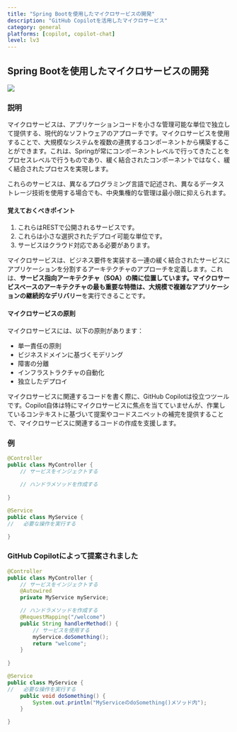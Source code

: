 ```yaml
---
title: "Spring Bootを使用したマイクロサービスの開発"
description: "GitHub Copilotを活用したマイクロサービス"
category: general
platforms: [copilot, copilot-chat]
level: lv3
---
```

 
## Spring Bootを使用したマイクロサービスの開発
[<img src="https://img.shields.io/badge/Lv3-Mature_Best_Practice-brightgreen">](https://github.com/orgs/AI-Native-Development/projects/1/)
 
### 説明
マイクロサービスは、アプリケーションコードを小さな管理可能な単位で独立して提供する、現代的なソフトウェアのアプローチです。マイクロサービスを使用することで、大規模なシステムを複数の連携するコンポーネントから構築することができます。これは、Springが常にコンポーネントレベルで行ってきたことをプロセスレベルで行うものであり、緩く結合されたコンポーネントではなく、緩く結合されたプロセスを実現します。

これらのサービスは、異なるプログラミング言語で記述され、異なるデータストレージ技術を使用する場合でも、中央集権的な管理は最小限に抑えられます。

#### 覚えておくべきポイント
 1. これらはRESTで公開されるサービスです。
 2. これらは小さな選択されたデプロイ可能な単位です。
 3. サービスはクラウド対応である必要があります。

マイクロサービスは、ビジネス要件を実装する一連の緩く結合されたサービスにアプリケーションを分割するアーキテクチャのアプローチを定義します。これは、**サービス指向アーキテクチャ（SOA）**の隣に位置しています。マイクロサービスベースのアーキテクチャの最も重要な特徴は、大規模で複雑なアプリケーションの**継続的なデリバリー**を実行できることです。

#### マイクロサービスの原則
マイクロサービスには、以下の原則があります：

- 単一責任の原則
- ビジネスドメインに基づくモデリング
- 障害の分離
- インフラストラクチャの自動化
- 独立したデプロイ

マイクロサービスに関連するコードを書く際に、GitHub Copilotは役立つツールです。Copilot自体は特にマイクロサービスに焦点を当てていませんが、作業しているコンテキストに基づいて提案やコードスニペットの補完を提供することで、マイクロサービスに関連するコードの作成を支援します。

### 例
```java
@Controller
public class MyController {
    // サービスをインジェクトする
    
    // ハンドラメソッドを作成する
   
}

@Service
public class MyService {
//   必要な操作を実行する

}

```

### GitHub Copilotによって提案されました
```java
@Controller
public class MyController {
    // サービスをインジェクトする
    @Autowired
    private MyService myService;

    // ハンドラメソッドを作成する
    @RequestMapping("/welcome")
    public String handlerMethod() {
        // サービスを使用する
        myService.doSomething();
        return "welcome";
    }
    
}

@Service
public class MyService {
//   必要な操作を実行する
    public void doSomething() {
        System.out.println("MyServiceのdoSomething()メソッド内");
    }

}


```